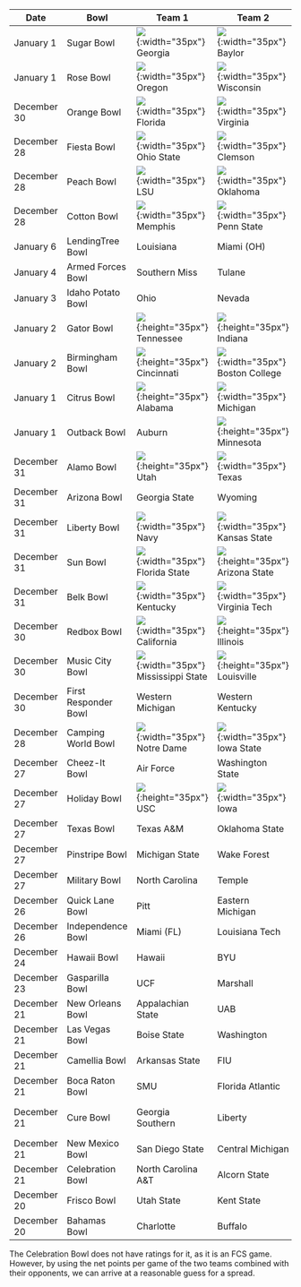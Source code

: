 Date | Bowl | Team 1 | Team 2 | Projection
---|---|---|---|---
January 1 | Sugar Bowl | ![](https://i.ibb.co/y4gmRty/georgia.PNG){:width="35px"} Georgia | ![](https://i.ibb.co/Mhs8cJg/baylor.PNG){:width="35px"} Baylor | Georgia by 10.14
January 1 | Rose Bowl | ![](https://i.ibb.co/jTSGqcN/oregon.PNG){:width="35px"} Oregon | ![](https://i.ibb.co/DV0N5R2/wisconsin.png){:width="35px"} Wisconsin | Oregon by 3.03
December 30 | Orange Bowl | ![](https://i.ibb.co/M83wXRR/florida.PNG){:width="35px"} Florida | ![](https://i.ibb.co/XSrpMRr/virginia.PNG){:width="35px"} Virginia | Florida by 16.33
December 28 | Fiesta Bowl | ![](https://i.ibb.co/859RDzR/ohiostate3.PNG){:width="35px"} Ohio State | ![](https://i.ibb.co/MD6nBww/clemson.PNG){:width="35px"} Clemson | Clemson by 0.56
December 28 | Peach Bowl | ![](https://i.ibb.co/PTmgWyT/lsu3.PNG){:width="35px"} LSU | ![](https://i.ibb.co/xmJzDc2/oklahoma.PNG){:width="35px"} Oklahoma | LSU by 12.73
December 28 | Cotton Bowl | ![](https://i.ibb.co/G5tzjsY/memphis.PNG){:width="35px"} Memphis | ![](https://i.ibb.co/85QBwCC/pennstate.PNG){:width="35px"} Penn State | Penn State by 7.82
January 6 | LendingTree Bowl | Louisiana | Miami (OH) | Louisiana by 16.63
January 4 | Armed Forces Bowl | Southern Miss | Tulane | Tulane by 1.17
January 3 | Idaho Potato Bowl | Ohio | Nevada | Ohio by 12.09
January 2 | Gator Bowl | ![](https://i.ibb.co/YZXFqFM/tennessee.PNG){:height="35px"} Tennessee | ![](https://i.ibb.co/gVkzZ7J/indiana2.PNG){:height="35px"} Indiana | Tennessee by 2.53
January 2 | Birmingham Bowl | ![](https://i.ibb.co/BG4csFP/cincinnati.png){:height="35px"} Cincinnati | ![](https://i.ibb.co/DYzcbVM/bostoncollege2.png){:width="35px"} Boston College | Cincinnati by 6.34
January 1 | Citrus Bowl | ![](https://i.ibb.co/LZ3STJ2/alabama.png){:height="35px"} Alabama | ![](https://i.ibb.co/FVmKYQc/michigan2.png){:width="35px"} Michigan | Alabama by 8.46
January 1 | Outback Bowl | Auburn | ![](https://i.ibb.co/7tKCLx8/minnesota.png){:height="35px"} Minnesota | ![](https://i.ibb.co/hm7YCR7/auburn.png){:height="35px"} Auburn by 8.92
December 31 | Alamo Bowl | ![](https://i.ibb.co/DDFk8HV/utah.png){:height="35px"} Utah | ![](https://i.ibb.co/7VSyX54/texas.png){:width="35px"} Texas | Utah by 10.85
December 31 | Arizona Bowl | Georgia State | Wyoming | Wyoming by 8.98
December 31 | Liberty Bowl | ![](https://i.ibb.co/gM5pzJM/navy2.png){:width="35px"} Navy | ![](https://i.ibb.co/0J0xSkK/kansasstate.png){:width="35px"} Kansas State | Kansas State by 8.24
December 31 | Sun Bowl | ![](https://i.ibb.co/mz9djpQ/floridastate.png){:width="35px"} Florida State | ![](https://i.ibb.co/47cZjc0/arizonastate2.png){:height="35px"} Arizona State | Arizona State by 1.43
December 31 | Belk Bowl | ![](https://i.ibb.co/ZxhGgYg/kentucky.png){:width="35px"} Kentucky | ![](https://i.ibb.co/pyPD6VG/virginiatech.png){:width="35px"} Virginia Tech | Virginia Tech by 0.51
December 30 | Redbox Bowl | ![](https://i.ibb.co/gPVn1vW/california.png){:width="35px"} California | ![](https://i.ibb.co/CKDQNns/illinois2.png){:height="35px"} Illinois | California by 1.00
December 30 | Music City Bowl | ![](https://i.ibb.co/vsMsX1n/mississippistate.png){:width="35px"} Mississippi State | ![](https://i.ibb.co/XL6TSdb/louisville2.png){:height="35px"} Louisville | Mississippi State by 8.24
December 30 | First Responder Bowl | Western Michigan | Western Kentucky | Western Kentucky by 0.84
December 28 | Camping World Bowl | ![](https://i.ibb.co/RQtWHkx/notredame.png){:width="35px"} Notre Dame | ![](https://i.ibb.co/Jtry3Hq/iowastate.png){:width="35px"} Iowa State | Notre Dame by 8.54
December 27 | Cheez-It Bowl | Air Force | Washington State | Washington State by 4.10
December 27 | Holiday Bowl | ![](https://i.ibb.co/bJTZkHb/usc.png){:height="35px"} USC | ![](https://i.ibb.co/QdytSZR/iowa.png){:width="35px"} Iowa | Iowa by 1.28
December 27 | Texas Bowl | Texas A&M | Oklahoma State | Texas A&M by 6.29
December 27 | Pinstripe Bowl | Michigan State | Wake Forest | Michigan State by 4.92
December 27 | Military Bowl | North Carolina | Temple | North Carolina by 7.36
December 26 | Quick Lane Bowl | Pitt | Eastern Michigan | Pitt by 11.21
December 26 | Independence Bowl | Miami (FL) | Louisiana Tech | Miami (FL) by 7.96
December 24 | Hawaii Bowl | Hawaii | BYU | BYU by 4.64
December 23 | Gasparilla Bowl | UCF | Marshall | UCF by 12.80
December 21 | New Orleans Bowl | Appalachian State | UAB | Appalachian State by 21.58 
December 21 | Las Vegas Bowl | Boise State | Washington | Washington by 3.94
December 21 | Camellia Bowl | Arkansas State | FIU | Arkansas State by 0.21
December 21 | Boca Raton Bowl | SMU | Florida Atlantic | Florida Atlantic by 1.41
December 21 | Cure Bowl | Georgia Southern | Liberty | Georgia Southern by 9.86
December 21 | New Mexico Bowl | San Diego State | Central Michigan | San Diego State by 4.21
December 21 | Celebration Bowl | North Carolina A&T | Alcorn State | Alcorn State by 2.2*
December 20 | Frisco Bowl | Utah State | Kent State | Utah State by 3.67
December 20 | Bahamas Bowl | Charlotte | Buffalo | Buffalo by 5.31

The Celebration Bowl does not have ratings for it, as it is an FCS game. However, by using the net points per game of the two teams combined with their opponents, we can arrive at a reasonable guess for a spread.
